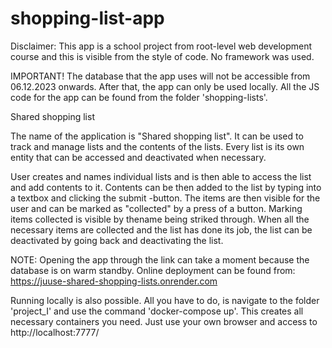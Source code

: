 # shopping-list-app

Disclaimer: This app is a school project from root-level web development course
and this is visible from the style of code. No framework was used.

IMPORTANT! The database that the app uses will not be accessible from 06.12.2023
onwards. After that, the app can only be used locally. All the JS code for the
app can be found from the folder 'shopping-lists'.

Shared shopping list

The name of the application is "Shared shopping list". It can be used to track
and manage lists and the contents of the lists. Every list is its own entity
that can be accessed and deactivated when necessary.

User creates and names individual lists and is then able to access the list and
add contents to it. Contents can be then added to the list by typing into a
textbox and clicking the submit -button. The items are then visible for the user
and can be marked as "collected" by a press of a button. Marking items collected
is visible by thename being striked through. When all the necessary items are
collected and the list has done its job, the list can be deactivated by going
back and deactivating the list.

NOTE: Opening the app through the link can take a moment because the database is
on warm standby. Online deployment can be found from:
https://juuse-shared-shopping-lists.onrender.com

Running locally is also possible. All you have to do, is navigate to the folder
'project_I' and use the command 'docker-compose up'. This creates all necessary
containers you need. Just use your own browser and access to
http://localhost:7777/
